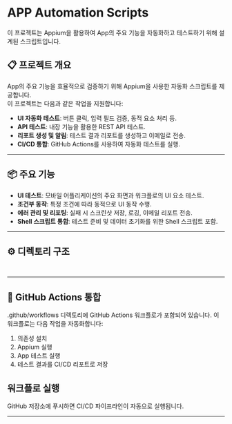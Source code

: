 # APP Automation Scripts

이 프로젝트는 Appium을 활용하여 App의 주요 기능을 자동화하고 테스트하기 위해 설계된 스크립트입니다.

## 📋 프로젝트 개요

App의 주요 기능을 효율적으로 검증하기 위해 Appium을 사용한 자동화 스크립트를 제공합니다.  
이 프로젝트는 다음과 같은 작업을 지원합니다:

- **UI 자동화 테스트**: 버튼 클릭, 입력 필드 검증, 동적 요소 처리 등.
- **API 테스트**:  내장 기능을 활용한 REST API 테스트.
- **리포트 생성 및 알림**: 테스트 결과 리포트를 생성하고 이메일로 전송.
- **CI/CD 통합**: GitHub Actions를 사용하여 자동화 테스트를 실행.

---

## 📦 주요 기능

- **UI 테스트**: 모바일 어플리케이션의 주요 화면과 워크플로의 UI 요소 테스트.
- **조건부 동작**: 특정 조건에 따라 동적으로 UI 동작 수행.
- **에러 관리 및 리포팅**: 실패 시 스크린샷 저장, 로깅, 이메일 리포트 전송.
- **Shell 스크립트 통합**: 테스트 준비 및 데이터 초기화를 위한 Shell 스크립트 포함.

---
## ⚙️ 디렉토리 구조  
```


```
---

## 🧪 GitHub Actions 통합
.github/workflows 디렉토리에 GitHub Actions 워크플로가 포함되어 있습니다. 이 워크플로는 다음 작업을 자동화합니다:

1. 의존성 설치
2. Appium 실행
3. App 테스트 실행
4. 테스트 결과를 CI/CD 리포트로 저장

## 워크플로 실행
GitHub 저장소에 푸시하면 CI/CD 파이프라인이 자동으로 실행됩니다.

---


